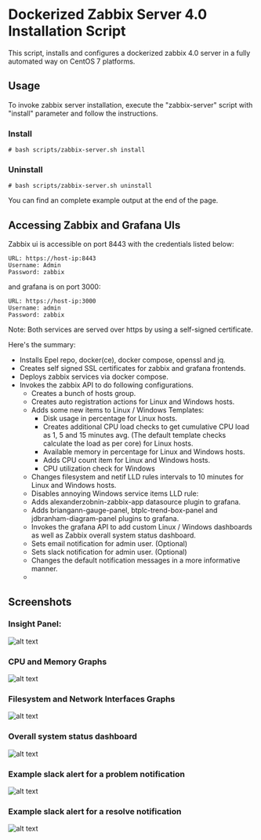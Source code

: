 # Dockerized Zabbix Server 4.0 Installation Script


This script, installs and configures a dockerized zabbix 4.0 server in a fully automated way on CentOS 7 platforms.

## Usage

To invoke zabbix server installation, execute the "zabbix-server" script with "install" parameter and follow the instructions.

### Install
```
# bash scripts/zabbix-server.sh install
```

### Uninstall 

```
# bash scripts/zabbix-server.sh uninstall
```

You can find an complete example output at the end of the page.

## Accessing Zabbix and Grafana UIs

Zabbix ui is accessible on port 8443 with the credentials listed below:

```
URL: https://host-ip:8443
Username: Admin
Password: zabbix
```

and grafana is on port 3000:

```
URL: https://host-ip:3000
Username: admin
Password: zabbix
```

Note: Both services are served over https by using a self-signed certificate.

Here's the summary:

- Installs Epel repo, docker(ce), docker compose, openssl and jq.
- Creates self signed SSL certificates for zabbix and grafana frontends.
- Deploys zabbix services via docker compose.
- Invokes the zabbix API to do following configurations.
    - Creates a bunch of hosts group.
    - Creates auto registration actions for Linux and Windows hosts.
    - Adds some new items to Linux / Windows Templates: 
        - Disk usage in percentage for Linux hosts.
        - Creates additional CPU load checks to get cumulative CPU load as 1, 5 and 15 minutes avg. (The default template checks calculate the load as per core) for Linux hosts.
        - Available memory in percentage for Linux and Windows hosts.
        - Adds CPU count item for Linux and Windows hosts.
        - CPU utilization check for Windows
    - Changes filesystem and netif LLD rules intervals to 10 minutes for Linux and Windows hosts.
    - Disables annoying Windows service items LLD rule:
    - Adds alexanderzobnin-zabbix-app datasource plugin to grafana.
    - Adds briangann-gauge-panel, btplc-trend-box-panel and jdbranham-diagram-panel plugins to grafana.
    - Invokes the grafana API to add custom Linux / Windows dashboards as well as Zabbix overall system status dashboard.
    - Sets email notification for admin user. (Optional)
    - Sets slack notification for admin user. (Optional)
    - Changes the default notification messages in a more informative manner.
    - 
## Screenshots

### Insight Panel:
![alt text](https://bitbucket.org/secopstech/zabbix-server/raw/cd3b78150db35a6de1fbd4c1fdcc000c65d15373/screenshots/linux-insight.png "Insight")

### CPU and Memory Graphs
![alt text](https://bitbucket.org/secopstech/zabbix-server/raw/cd3b78150db35a6de1fbd4c1fdcc000c65d15373/screenshots/linux-cpu-mem.png "CPU and Memory Graphs")

### Filesystem and Network Interfaces Graphs
![alt text](https://bitbucket.org/secopstech/zabbix-server/raw/cd3b78150db35a6de1fbd4c1fdcc000c65d15373/screenshots/linux-fs-netif.png "Filesystem and Network Interfaces Graph")

### Overall system status dashboard
![alt text](https://bitbucket.org/secopstech/zabbix-server/raw/cd3b78150db35a6de1fbd4c1fdcc000c65d15373/screenshots/overall-system-status.png "Overall system status")

### Example slack alert for a problem notification
![alt text](https://bitbucket.org/secopstech/zabbix-server/raw/cd3b78150db35a6de1fbd4c1fdcc000c65d15373/screenshots/slack-notification1.png "Slack notification - problem")

### Example slack alert for a resolve notification
![alt text](https://bitbucket.org/secopstech/zabbix-server/raw/cd3b78150db35a6de1fbd4c1fdcc000c65d15373/screenshots/slack-notification2.png "Slack notification - resolved")
